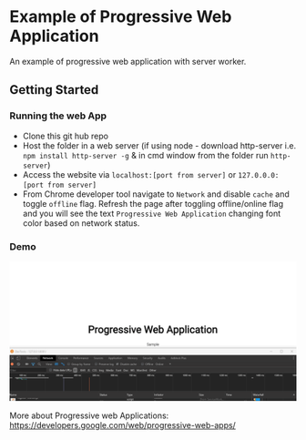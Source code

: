 # Example of Progressive Web Application

An example of progressive web application with server worker. 

## Getting Started

### Running the web App ###

- Clone this git hub repo
- Host the folder in a web server (if using node - download http-server i.e. `npm install http-server -g` & in cmd window from the folder run `http-server`)
- Access the website via `localhost:[port from server]` or `127.0.0.0:[port from server]`
- From Chrome developer tool navigate to `Network` and disable `cache` and toggle `offline` flag. Refresh the page after toggling offline/online flag and you will see the text `Progressive Web Application` changing font color based on network status. 

### Demo ###
![Alt Text](pwa-pub.gif)

More about Progressive web Applications:
https://developers.google.com/web/progressive-web-apps/